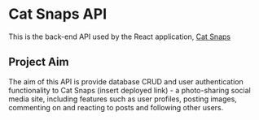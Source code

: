 # Cat Snaps API

This is the back-end API used by the React application, [Cat Snaps](https://github.com/ShieldsJohn/cat-snaps)


## Project Aim

The aim of this API is provide database CRUD and user authentication functionality to Cat Snaps (insert deployed link) - a photo-sharing social media site, including features such as user profiles, posting images, commenting on and reacting to posts and following other users.


